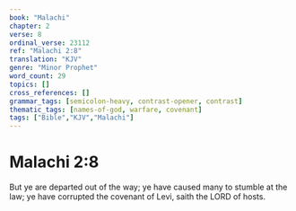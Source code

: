 ```yaml
---
book: "Malachi"
chapter: 2
verse: 8
ordinal_verse: 23112
ref: "Malachi 2:8"
translation: "KJV"
genre: "Minor Prophet"
word_count: 29
topics: []
cross_references: []
grammar_tags: [semicolon-heavy, contrast-opener, contrast]
thematic_tags: [names-of-god, warfare, covenant]
tags: ["Bible","KJV","Malachi"]
---
```


# Malachi 2:8

But ye are departed out of the way; ye have caused many to stumble at the law; ye have corrupted the covenant of Levi, saith the LORD of hosts.

